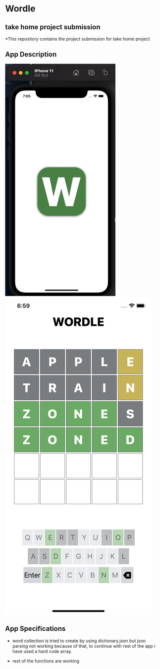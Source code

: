 # Wordle
## take home project submission 


*This repository contains the project submission for take home project

## App Description

![wordle](SC/ezgif-1-742b164e8c.gif)
![wordle](SC/simulator.png)

## App Specifications

- word collection is tried to create by using dictionary.json but json parsing not working because of that, to continue with rest of the app i have used a hard code array.

- rest of the functions are working



